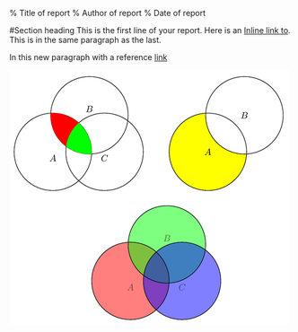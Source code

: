 % Title of report
% Author of report
% Date of report

#Section heading
This is the first line of your report. Here is an [Inline link to](http://google.com).
This is in the same paragraph as the last.

In this new paragraph with a reference [link][ref_link]

![Lets link an image](images/diagram.png)

[reference]: list
[ref_link]: http://google.com 
